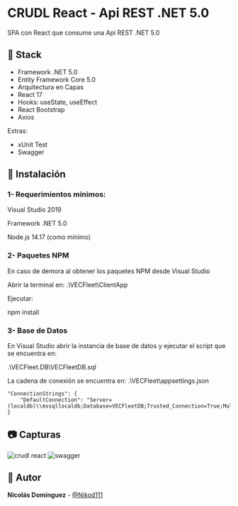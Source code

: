 # CRUDL React - Api REST .NET 5.0
SPA con React que consume una Api REST .NET 5.0

## 📌 Stack

- Framework .NET 5.0
- Entity Framework Core 5.0
- Arquitectura en Capas
- React 17
- Hooks: useState, useEffect
- React Bootstrap
- Axios

Extras:
- xUnit Test
- Swagger 

## 🔨 Instalación

### 1- Requerimientos mínimos:
Visual Studio 2019

Framework .NET 5.0

Node.js 14.17 (como mínimo)


### 2- Paquetes NPM
En caso de demora al obtener los paquetes NPM desde Visual Studio

Abrir la terminal en: .\VECFleet\ClientApp

Ejecutar:

npm install

### 3- Base de Datos

En Visual Studio abrir la instancia de base de datos y ejecutar el script que se encuentra en:

.\VECFleet.DB\VECFleetDB.sql


La cadena de conexión se encuentra en: .\VECFleet\appsettings.json

```
"ConnectionStrings": {
	"DefaultConnection": "Server=(localdb)\\mssqllocaldb;Database=VECFleetDB;Trusted_Connection=True;MultipleActiveResultSets=true"
}
```

## 📷 Capturas

![crudl react](https://user-images.githubusercontent.com/3128585/167981053-9b56012c-b6a1-49ab-9ad5-3fe4b8df2b3e.png)
![swagger](https://user-images.githubusercontent.com/3128585/167981531-55d9f9ac-f236-41c5-bbc9-367b981dee69.png)

## 🌟 Autor

**Nicolás Domínguez** - [@Nikod111](https://github.com/Nikod111)

